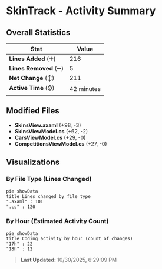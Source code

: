 # SkinTrack - Activity Summary 

## Overall Statistics

| Stat                   | Value                                                             |
| ---------------------- | ----------------------------------------------------------------- |
| **Lines Added** (➕)   | 216                                          |
| **Lines Removed** (➖) | 5                                        |
| **Net Change** (↕)    | 211                |
| **Active Time** (⌚)   | 42 minutes |


## Modified Files
- **SkinsView.axaml** (+98, -3)
- **SkinsViewModel.cs** (+62, -2)
- **CarsViewModel.cs** (+29, -0)
- **CompetitionsViewModel.cs** (+27, -0)

## Visualizations

### By File Type (Lines Changed)

```mermaid
pie showData
title Lines changed by file type
".axaml" : 101
".cs" : 120
```

### By Hour (Estimated Activity Count)

```mermaid
pie showData
title Coding activity by hour (count of changes)
"17h" : 22
"18h" : 12
```


> **Last Updated:** 10/30/2025, 6:29:09 PM